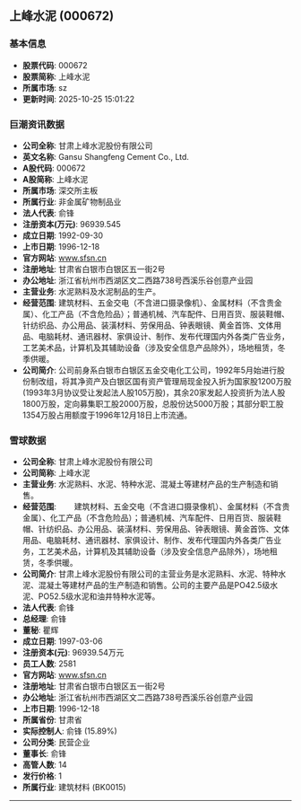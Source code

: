 ## 上峰水泥 (000672)

### 基本信息

- **股票代码**: 000672
- **股票简称**: 上峰水泥
- **所属市场**: sz
- **更新时间**: 2025-10-25 15:01:22

### 巨潮资讯数据

- **公司全称**: 甘肃上峰水泥股份有限公司
- **英文名称**: Gansu Shangfeng Cement Co., Ltd.
- **A股代码**: 000672
- **A股简称**: 上峰水泥
- **所属市场**: 深交所主板
- **所属行业**: 非金属矿物制品业
- **法人代表**: 俞锋
- **注册资本(万元)**: 96939.545
- **成立日期**: 1992-09-30
- **上市日期**: 1996-12-18
- **官方网站**: www.sfsn.cn
- **注册地址**: 甘肃省白银市白银区五一街2号
- **办公地址**: 浙江省杭州市西湖区文二西路738号西溪乐谷创意产业园
- **主营业务**: 水泥熟料及水泥制品的生产。
- **经营范围**: 建筑材料、五金交电（不含进口摄录像机）、金属材料（不含贵金属）、化工产品（不含危险品）；普通机械、汽车配件、日用百货、服装鞋帽、针纺织品、办公用品、装潢材料、劳保用品、钟表眼镜、黄金首饰、文体用品、电脑耗材、通讯器材、家俱设计、制作、发布代理国内外各类广告业务，工艺美术品，计算机及其辅助设备（涉及安全信息产品除外），场地租赁，冬季供暖。
- **公司简介**: 公司前身系白银市白银区五金交电化工公司，1992年5月始进行股份制改组，将其净资产及白银区国有资产管理局现金投入折为国家股1200万股(1993年3月协议受让发起法人股105万股)，其余20家发起人投资折为法人股1800万股，定向募集职工股2000万股，总股份达5000万股；其部分职工股1354万股占用额度于1996年12月18日上市流通。

### 雪球数据

- **公司全称**: 甘肃上峰水泥股份有限公司
- **公司简称**: 上峰水泥
- **主营业务**: 水泥熟料、水泥、特种水泥、混凝土等建材产品的生产制造和销售。
- **经营范围**: 　　建筑材料、五金交电（不含进口摄录像机）、金属材料（不含贵金属）、化工产品（不含危险品）；普通机械、汽车配件、日用百货、服装鞋帽、针纺织品、办公用品、装潢材料、劳保用品、钟表眼镜、黄金首饰、文体用品、电脑耗材、通讯器材、家俱设计、制作、发布代理国内外各类广告业务，工艺美术品，计算机及其辅助设备（涉及安全信息产品除外），场地租赁，冬季供暖。
- **公司简介**: 甘肃上峰水泥股份有限公司的主营业务是水泥熟料、水泥、特种水泥、混凝土等建材产品的生产制造和销售。公司的主要产品是PO42.5级水泥、PO52.5级水泥和油井特种水泥等。
- **法人代表**: 俞锋
- **总经理**: 俞锋
- **董秘**: 瞿辉
- **成立日期**: 1997-03-06
- **注册资本(元)**: 96939.54万元
- **员工人数**: 2581
- **官方网站**: www.sfsn.cn
- **注册地址**: 甘肃省白银市白银区五一街2号
- **办公地址**: 浙江省杭州市西湖区文二西路738号西溪乐谷创意产业园
- **上市日期**: 1996-12-18
- **所属省份**: 甘肃省
- **实际控制人**: 俞锋 (15.89%)
- **公司分类**: 民营企业
- **董事长**: 俞锋
- **高管人数**: 14
- **发行价格**: 1
- **所属行业**: 建筑材料 (BK0015)

---